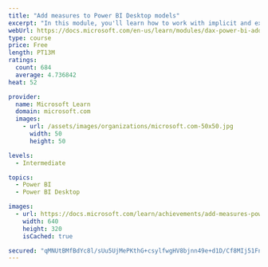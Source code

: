 ```yaml
---
title: "Add measures to Power BI Desktop models"
excerpt: "In this module, you'll learn how to work with implicit and explicit measures. You'll start by creating simple measures, which summarize a single column or table. Then, you'll create more detailed measures based on other measures in the model. Additionally, you'll learn about the similarities of, and differences between, a calculated column and a measure."
webUrl: https://docs.microsoft.com/en-us/learn/modules/dax-power-bi-add-measures/
type: course
price: Free
length: PT13M
ratings:
  count: 684
  average: 4.736842
heat: 52

provider:
  name: Microsoft Learn
  domain: microsoft.com
  images:
    - url: /assets/images/organizations/microsoft.com-50x50.jpg
      width: 50
      height: 50

levels:
  - Intermediate

topics:
  - Power BI
  - Power BI Desktop

images:
  - url: https://docs.microsoft.com/learn/achievements/add-measures-power-bi-desktop-social.png
    width: 640
    height: 320
    isCached: true

secured: "qMNUtBMfBdYc8l/sUu5UjMePKthG+csylfwgHV8bjnn49e+d1D/Cf8MIj51Fn9P7u3IHU0jVndcGNjbKgpKmD13/Mm8ewlTnJo/+xDndNGO+a2EBvPt+Oq7rglDuymiH7m7Q5MQsRQg/zKsl0+rUIPnZJzR09oUp2m0SPEGsJvHlLsvs8sOdKv8LjjO6iXw/ZGSruyeKj7mkNBAycAXoLEfFx4DUw2wu2JS2BfUODrGnv3muqFcw6IHBHSD0yr/HSq0sLNNRenMAGgldibK5tuZ68+I1jTtDVcuSyfWnI6DHB/GDVhWsXxBMni4hdrLibmgIx9d9ZTebt1I59DP3UkblUM/M7e4gSt6x/xqOQGsCu1wlDUBpWeJI4K2Gz4gSQVyxpzL/r+7ux9YLNhHDEosZa2nqG3KBzPkQ9yiW72Y=;yDHD/u6N8dMib0PPUD/9Cw=="
---
```


